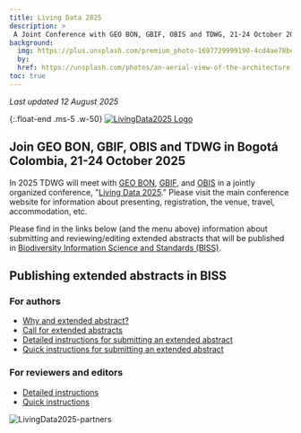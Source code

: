 ```yaml
---
title: Living Data 2025
description: >
 A Joint Conference with GEO BON, GBIF, OBIS and TDWG, 21-24 October 2024
background:
  img: https://plus.unsplash.com/premium_photo-1697729999190-4cd4ae78be26
  by: 
  href: https://unsplash.com/photos/an-aerial-view-of-the-architecture-in-bogota-colombia-8eBBdK2WWF0
toc: true
---
```

_Last updated 12 August 2025_

{:.float-end .ms-5 .w-50}
[![LivingData2025 Logo](https://static.tdwg.org/conferences/2025/LD2025Logo-en-400w.png)](https://www.livingdata2025.com/index.html)

## Join GEO BON, GBIF, OBIS and TDWG in Bogotá Colombia, 21-24 October 2025

In 2025 TDWG will meet with [GEO BON](https://geobon.org/), [GBIF](https://www.gbif.org), and [OBIS](https://obis.org) in a jointly organized conference, "[Living Data 2025](https://www.livingdata2025.com/index.html)."  Please visit the main conference website for information about presenting, registration, the venue, travel, accommodation, etc.

Please find in the links below (and the menu above) information about submitting and reviewing/editing extended abstracts that will be published in [Biodiversity Information Science and Standards (BISS)](https://biss.pensoft.net/).

## Publishing extended abstracts in BISS

### For authors
  - [Why and extended abstract?](/conferences/2025/why-extended-abstract/)
  - [Call for extended abstracts](/conferences/2025/biss-extended-abstract-call/)
  - [Detailed instructions for submitting an extended abstract](/conferences/2025/biss-abstract-submission/)
  - [Quick instructions for submitting an extended abstract](/conferences/2025/biss-abstracts-tldr/)

### For reviewers and editors
  - [Detailed instructions](/conferences/2025/biss-editing/)
  - [Quick instructions](/conferences/2025/biss-editing-tldr/)



![LivingData2025-partners](https://static.tdwg.org/conferences/2025/LD2025-partner-logos-fxd.png)
